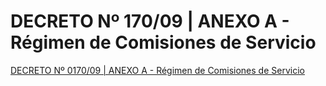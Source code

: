 # DECRETO Nº 170/09 | ANEXO A - Régimen de Comisiones de Servicio

[DECRETO Nº 0170/09 | ANEXO A - Régimen de Comisiones de Servicio](broken-reference)
